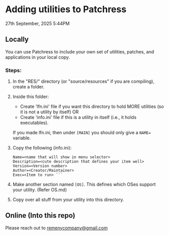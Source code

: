 # Adding utilities to Patchress
27th September, 2025 5:44PM
## Locally

You can use Patchress to include your own set of utilities, patches, and applications in your local copy.

### Steps:
1. In the "RES/" directory (or "source/resources" if you are compiling), create a folder.
2. Inside this folder:
    - Create 'lfn.ini' file if you want this directory to hold MORE utilities (so it is not a utility by itself)
                    OR
    - Create 'info.ini' file if this is a utility in itself (i.e., it holds executables).

    If you made lfn.ini, then under `[MAIN]` you should only give a `NAME=` variable.
3. Copy the following (info.ini):
    ``` [MAIN]
    Name=<name that will show in menu selector>
    Description=<cute description that defines your item well>
    Version=<Version number>
    Author=<Creator/Maintainer>
    Exec=<Item to run> ```
4. Make another section named `[OS]`. This defines which OSes support your utility. (Refer OS.md)
5. Copy over all stuff from your utility into this directory.

## Online (Into this repo)
Please reach out to remenycompany@gmail.com